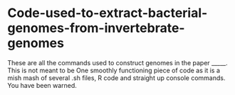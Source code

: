 # Code-used-to-extract-bacterial-genomes-from-invertebrate-genomes
These are all the commands used to construct genomes in the paper _____. This is not meant to be One smoothly functioning piece of code as it is a mish mash of several .sh files, R code and straight up console commands. You have been warned.
